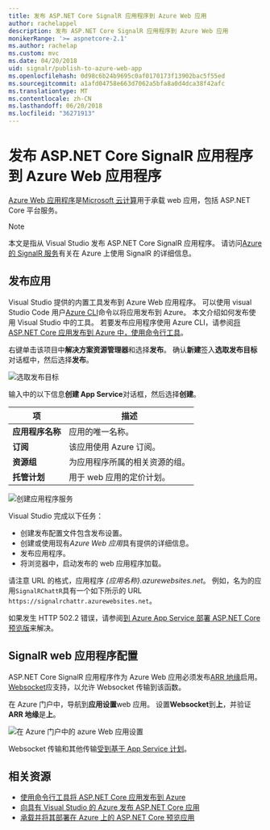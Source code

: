 ```yaml
---
title: 发布 ASP.NET Core SignalR 应用程序到 Azure Web 应用
author: rachelappel
description: 发布 ASP.NET Core SignalR 应用程序到 Azure Web 应用
monikerRange: '>= aspnetcore-2.1'
ms.author: rachelap
ms.custom: mvc
ms.date: 04/20/2018
uid: signalr/publish-to-azure-web-app
ms.openlocfilehash: 0d98c6b24b9695c0af0170173f13902bac5f55ed
ms.sourcegitcommit: a1afd04758e663d7062a5bfa8a0d4dca38f42afc
ms.translationtype: MT
ms.contentlocale: zh-CN
ms.lasthandoff: 06/20/2018
ms.locfileid: "36271913"
---
```

# <a name="publish-an-aspnet-core-signalr-app-to-an-azure-web-app"></a>发布 ASP.NET Core SignalR 应用程序到 Azure Web 应用程序

[Azure Web 应用程序](/azure/app-service/app-service-web-overview)是[Microsoft 云计算](https://azure.microsoft.com/)用于承载 web 应用，包括 ASP.NET Core 平台服务。

> [!NOTE]
> 本文是指从 Visual Studio 发布 ASP.NET Core SignalR 应用程序。 请访问[Azure 的 SignalR 服务](https://azure.microsoft.com/en-gb/services/signalr-service?)有关在 Azure 上使用 SignalR 的详细信息。

## <a name="publish-the-app"></a>发布应用

Visual Studio 提供的内置工具发布到 Azure Web 应用程序。 可以使用 visual Studio Code 用户[Azure CLI](/cli/azure)命令以将应用发布到 Azure。 本文介绍如何发布使用 Visual Studio 中的工具。 若要发布应用程序使用 Azure CLI，请参阅[将 ASP.NET Core 应用发布到 Azure 中，使用命令行工具](xref:tutorials/publish-to-azure-webapp-using-cli)。

右键单击该项目中**解决方案资源管理器**和选择**发布**。 确认**新建**签入**选取发布目标**对话框中，然后选择**发布**。

![选取发布目标](publish-to-azure-web-app/_static/pick-publish-target-dialog.png)

输入中的以下信息**创建 App Service**对话框，然后选择**创建**。

| 项 | 描述 |
| ---- | ----------- |
| **应用程序名称** | 应用的唯一名称。 |
| **订阅** | 该应用使用 Azure 订阅。 |
| **资源组** | 为应用程序所属的相关资源的组。  |
| **托管计划** | 用于 web 应用的定价计划。 |

![创建应用程序服务](publish-to-azure-web-app/_static/create-app-service-dialog.png)

Visual Studio 完成以下任务：

* 创建发布配置文件包含发布设置。
* 创建或使用现有*Azure Web 应用*具有提供的详细信息。
* 发布应用程序。
* 将浏览器中，启动发布的 web 应用程序加载。

请注意 URL 的格式，应用程序 *{应用名称}.azurewebsites.net*。 例如，名为的应用`SignalRChattR`具有一个如下所示的 URL `https://signalrchattr.azurewebsites.net`。

如果发生 HTTP 502.2 错误，请参阅[到 Azure App Service 部署 ASP.NET Core 预览版](xref:host-and-deploy/azure-apps/index)来解决。

## <a name="configure-signalr-web-app"></a>SignalR web 应用程序配置

ASP.NET Core SignalR 应用程序作为 Azure Web 应用必须发布[ARR 地缘](https://en.wikipedia.org/wiki/Application_Request_Routing)启用。 [Websocket](xref:fundamentals/websockets)应支持，以允许 Websocket 传输到该函数。

在 Azure 门户中，导航到**应用设置**web 应用。 设置**Websocket**到**上**，并验证**ARR 地缘**是**上**。

![在 Azure 门户中的 azure Web 应用设置](publish-to-azure-web-app/_static/azure-web-app-settings.png)

 Websocket 传输和其他传输[受到基于 App Service 计划](/azure/azure-subscription-service-limits#app-service-limits)。

## <a name="related-resources"></a>相关资源

* [使用命令行工具将 ASP.NET Core 应用发布到 Azure](xref:tutorials/publish-to-azure-webapp-using-cli?tabs=windows)
* [向具有 Visual Studio 的 Azure 发布 ASP.NET Core 应用](xref:tutorials/publish-to-azure-webapp-using-vs)
* [承载并将其部署在 Azure 上的 ASP.NET Core 预览应用](xref:host-and-deploy/azure-apps/index#deploy-aspnet-core-preview-release-to-azure-app-service)
